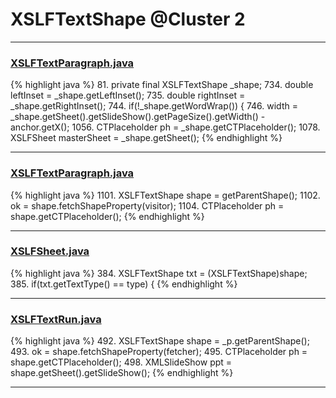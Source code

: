# XSLFTextShape @Cluster 2

***

### [XSLFTextParagraph.java](https://searchcode.com/codesearch/view/97406665/)
{% highlight java %}
81. private final XSLFTextShape _shape;
734.     double leftInset = _shape.getLeftInset();
735.     double rightInset = _shape.getRightInset();
744.     if(!_shape.getWordWrap()) {
746.         width = _shape.getSheet().getSlideShow().getPageSize().getWidth() - anchor.getX();
1056.     CTPlaceholder ph = _shape.getCTPlaceholder();
1078.     XSLFSheet masterSheet = _shape.getSheet();
{% endhighlight %}

***

### [XSLFTextParagraph.java](https://searchcode.com/codesearch/view/97406665/)
{% highlight java %}
1101. XSLFTextShape shape = getParentShape();
1102. ok = shape.fetchShapeProperty(visitor);
1104.     CTPlaceholder ph = shape.getCTPlaceholder();
{% endhighlight %}

***

### [XSLFSheet.java](https://searchcode.com/codesearch/view/97406768/)
{% highlight java %}
384. XSLFTextShape txt = (XSLFTextShape)shape;
385.  if(txt.getTextType() == type) {
{% endhighlight %}

***

### [XSLFTextRun.java](https://searchcode.com/codesearch/view/97406808/)
{% highlight java %}
492. XSLFTextShape shape = _p.getParentShape();
493. ok = shape.fetchShapeProperty(fetcher);
495.     CTPlaceholder ph = shape.getCTPlaceholder();
498.         XMLSlideShow ppt = shape.getSheet().getSlideShow();
{% endhighlight %}

***

